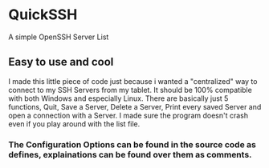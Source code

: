 # QuickSSH
A simple OpenSSH Server List

## Easy to use and cool
I made this little piece of code just because i wanted a "centralized" way to connect to my SSH Servers from my tablet.
It should be 100% compatible with both Windows and especially Linux.
There are basically just 5 functions, Quit, Save a Server, Delete a Server, Print every saved Server and open a connection with a Server.
I made sure the program doesn't crash even if you play around with the list file.
<br>
### The Configuration Options can be found in the source code as defines, explainations can be found over them as comments.
